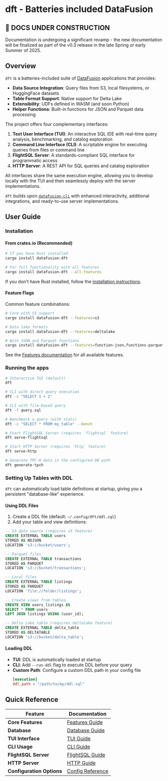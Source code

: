 # dft - Batteries included DataFusion

## 🚧 DOCS UNDER CONSTRUCTION
Documentation is undergoing a significant revamp - the new documentation will be finalized as part of the v0.3 release in the late Spring or early Summer of 2025.

## Overview

`dft` is a batteries-included suite of [DataFusion](https://github.com/apache/arrow-datafusion) applications that provides:

- **Data Source Integration**: Query files from S3, local filesystems, or HuggingFace datasets
- **Table Format Support**: Native support for Delta Lake
- **Extensibility**: UDFs defined in WASM (and soon Python)
- **Helper Functions**: Built-in functions for JSON and Parquet data processing

The project offers four complementary interfaces:

1. **Text User Interface (TUI)**: An interactive SQL IDE with real-time query analysis, benchmarking, and catalog exploration
2. **Command Line Interface (CLI)**: A scriptable engine for executing queries from files or command line
3. **FlightSQL Server**: A standards-compliant SQL interface for programmatic access
4. **HTTP Server**: A REST API for SQL queries and catalog exploration

All interfaces share the same execution engine, allowing you to develop locally with the TUI and then seamlessly deploy with the server implementations.

`dft` builds upon [`datafusion-cli`](https://datafusion.apache.org/user-guide/cli/overview.html) with enhanced interactivity, additional integrations, and ready-to-use server implementations.

## User Guide

### Installation

#### From crates.io (Recommended)
```sh
# If you have Rust installed
cargo install datafusion-dft

# For full functionality with all features
cargo install datafusion-dft --all-features
```

If you don't have Rust installed, follow the [installation instructions](https://www.rust-lang.org/tools/install).

#### Feature Flags
Common feature combinations:
```sh
# Core with S3 support
cargo install datafusion-dft --features=s3

# Data lake formats
cargo install datafusion-dft --features=deltalake

# With JSON and Parquet functions
cargo install datafusion-dft --features=function-json,functions-parquet
```

See the [Features documentation](docs/features.md) for all available features.

### Running the apps

```sh
# Interactive TUI (default)
dft

# CLI with direct query execution
dft -c "SELECT 1 + 2"

# CLI with file-based query
dft -f query.sql

# Benchmark a query (with stats)
dft -c "SELECT * FROM my_table" --bench

# Start FlightSQL Server (requires `flightsql` feature)
dft serve-flightsql

# Start HTTP Server (requires `http` feature)
dft serve-http

# Generate TPC-H data in the configured DB path
dft generate-tpch
```

### Setting Up Tables with DDL

`dft` can automatically load table definitions at startup, giving you a persistent "database-like" experience.

#### Using DDL Files

1. Create a DDL file (default: `~/.config/dft/ddl.sql`)
2. Add your table and view definitions:

```sql
-- S3 data source (requires s3 feature)
CREATE EXTERNAL TABLE users 
STORED AS NDJSON 
LOCATION 's3://bucket/users';

-- Parquet files
CREATE EXTERNAL TABLE transactions 
STORED AS PARQUET 
LOCATION 's3://bucket/transactions';

-- Local files
CREATE EXTERNAL TABLE listings 
STORED AS PARQUET 
LOCATION 'file://folder/listings';

-- Create views from tables
CREATE VIEW users_listings AS 
SELECT * FROM users 
LEFT JOIN listings USING (user_id);

-- Delta Lake table (requires deltalake feature)
CREATE EXTERNAL TABLE delta_table 
STORED AS DELTATABLE 
LOCATION 's3://bucket/delta_table';
```

#### Loading DDL

- **TUI**: DDL is automatically loaded at startup
- **CLI**: Add `--run-ddl` flag to execute DDL before your query
- **Custom Path**: Configure a custom DDL path in your config file
  ```toml
  [execution]
  ddl_path = "/path/to/my/ddl.sql"
  ```

## Quick Reference

| Feature | Documentation |
|---------|---------------|
| **Core Features** | [Features Guide](docs/features.md) |
| **Database** | [Database Guide](docs/db.md) |
| **TUI Interface** | [TUI Guide](docs/tui.md) |
| **CLI Usage** | [CLI Guide](docs/cli.md) |
| **FlightSQL Server** | [FlightSQL Guide](docs/flightsql_server.md) |
| **HTTP Server** | [HTTP Guide](docs/http_server.md) |
| **Configuration Options** | [Config Reference](docs/config.md) |
